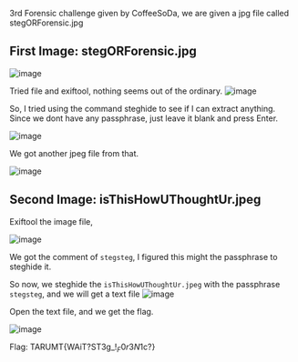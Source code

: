 3rd Forensic challenge given by CoffeeSoDa, we are given a jpg file called stegORForensic.jpg

## **First Image: stegORForensic.jpg**
![image](https://github.com/user-attachments/assets/bc061876-f218-4279-b06d-a435017b0102)


Tried file and exiftool, nothing seems out of the ordinary.
![image](https://github.com/user-attachments/assets/1fefc5fd-9880-46d2-8611-41af6818bd62)

So, I tried using the command steghide to see if I can extract anything. Since we dont have any passphrase, just leave it blank and press Enter.

![image](https://github.com/user-attachments/assets/c6efa197-97dd-4d61-abbc-327f801f0850)


We got another jpeg file from that.

![image](https://github.com/user-attachments/assets/6e31b131-d124-436b-8dab-8070c213c75c)

## **Second Image: isThisHowUThoughtUr.jpeg**
Exiftool the image file,

![image](https://github.com/user-attachments/assets/9df3fce2-bd8f-4579-8ad1-7da9ce7d44f9)

We got the comment of `stegsteg`, I figured this might the passphrase to steghide it.

So now, we steghide the `isThisHowUThoughtUr.jpeg` with the passphrase `stegsteg`, and we will get a text file
![image](https://github.com/user-attachments/assets/02118fb6-5e7d-4fb9-ad6b-9cdc02440ebd)


Open the text file, and we get the flag.

![image](https://github.com/user-attachments/assets/0b60eeb8-1791-40eb-bf6f-ddac77a41d9d)

Flag: TARUMT{WAiT?ST3g_!$_F0r3N$1c?}












